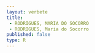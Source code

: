 ```yaml
---
layout: verbete
title:
 - RODRIGUES, MARIA DO SOCORRO
 - RODRIGUES, Maria do Socorro
published: false
type: R
---
```


